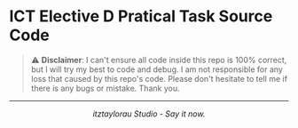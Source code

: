 # ICT Elective D Pratical Task Source Code
> :warning: **Disclaimer**: I can't ensure all code inside this repo is 100% correct, but I will try my best to code and debug. I am not responsible for any loss that caused by this repo's code. Please don't hesitate to tell me if there is any bugs or mistake. Thank you.

---

<center><i>itztaylorau Studio - Say it now.